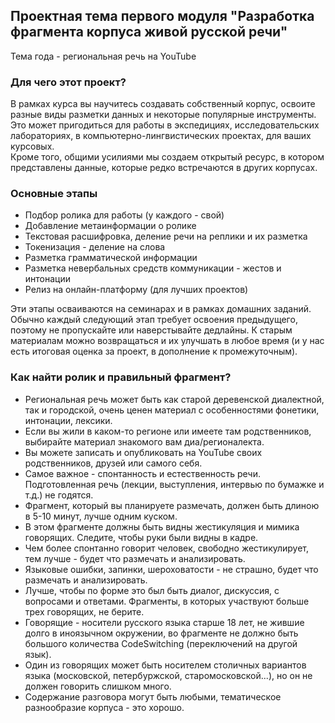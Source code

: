 ## Проектная тема первого модуля "Разработка фрагмента корпуса живой русской речи"  

Тема года - региональная речь на YouTube  

### Для чего этот проект?

В рамках курса вы научитесь создавать собственный корпус, освоите разные виды разметки данных и некоторые популярные инструменты. 
Это может пригодиться для работы в экспедициях, исследовательских лабораториях, в компьютерно-лингвистических проектах, для ваших курсовых.  
Кроме того, общими усилиями мы создаем открытый ресурс, в котором представлены данные, которые редко встречаются в других корпусах.  


### Основные этапы
* Подбор ролика для работы (у каждого - свой)  
* Добавление метаинформации о ролике  
* Текстовая расшифровка, деление речи на реплики и их разметка  
* Токенизация - деление на слова  
* Разметка грамматической информации   
* Разметка невербальных средств коммуникации - жестов и интонации  
* Релиз на онлайн-платформу (для лучших проектов)  

Эти этапы осваиваются на семинарах и в рамках домашних заданий. 
Обычно каждый следующий этап требует освоения предыдущего, поэтому не пропускайте или наверстывайте дедлайны. 
К старым материалам можно возвращаться и их улучшать в любое время (и у нас есть итоговая оценка за проект, в дополнение к промежуточным).     

### Как найти ролик и правильный фрагмент?
* Региональная речь может быть как старой деревенской диалектной, так и городской, очень ценен материал с особенностями фонетики, интонации, лексики. 
* Если вы жили в каком-то регионе или имеете там родственников, выбирайте материал знакомого вам диа/регионалекта.   
* Вы можете записать и опубликовать на YouTube своих родственников, друзей или самого себя.  
* Самое важное - спонтанность и естественность речи. Подготовленная речь (лекции, выступления, интервью по бумажке и т.д.) не годятся.  
* Фрагмент, который вы планируете размечать, должен быть длиною в 5-10 минут, лучше одним куском.  
* В этом фрагменте должны быть видны жестикуляция и мимика говорящих. Следите, чтобы руки были видны в кадре.      
* Чем более спонтанно говорит человек, свободно жестикулирует, тем лучше - будет что размечать и анализировать.  
* Языковые ошибки, запинки, шероховатости - не страшно, будет что размечать и анализировать.  
* Лучше, чтобы по форме это был быть диалог, дискуссия, с вопросами и ответами. Фрагменты, в которых участвуют больше трех говорящих, не берите.        
* Говорящие - носители русского языка старше 18 лет, не жившие долго в иноязычном окружении, во фрагменте не должно быть большого количества CodeSwitching (переключений на другой язык). 
* Один из говорящих может быть носителем столичных вариантов языка (московской, петербуржской, старомосковской...), но он не должен говорить слишком много.  
* Содержание разговора могут быть любыми, тематическое разнообразие корпуса - это хорошо.     



